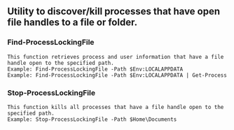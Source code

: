## Utility to discover/kill processes that have open file handles to a file or folder.

### Find-ProcessLockingFile  
    This function retrieves process and user information that have a file handle open to the specified path.
    Example: Find-ProcessLockingFile -Path $Env:LOCALAPPDATA
    Example: Find-ProcessLockingFile -Path $Env:LOCALAPPDATA | Get-Process

### Stop-ProcessLockingFile  
    This function kills all processes that have a file handle open to the specified path.
    Example: Stop-ProcessLockingFile -Path $Home\Documents 
